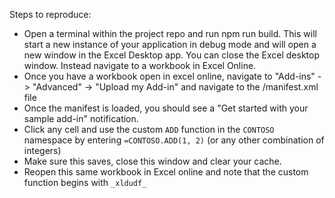 Steps to reproduce:

- Open a terminal within the project repo and run npm run build. This will start a new instance of your application in debug mode and will open a new window in the Excel Desktop app. You can close the Excel desktop window. Instead navigate to a workbook in Excel Online.
- Once you have a workbook open in excel online, navigate to "Add-ins" -> "Advanced" -> "Upload my Add-in" and navigate to the /manifest.xml file
- Once the manifest is loaded, you should see a "Get started with your sample add-in" notification.
- Click any cell and use the custom `ADD` function in the `CONTOSO` namespace by entering `=CONTOSO.ADD(1, 2)` (or any other combination of integers)
- Make sure this saves, close this window and clear your cache.
- Reopen this same workbook in Excel online and note that the custom function begins with `_xldudf_`
